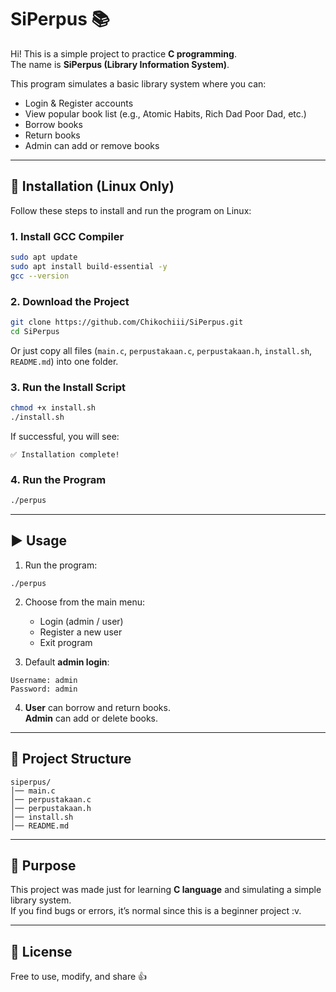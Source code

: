 # SiPerpus 📚

Hi! This is a simple project to practice **C programming**.  
The name is **SiPerpus (Library Information System)**.

This program simulates a basic library system where you can:
- Login & Register accounts
- View popular book list (e.g., Atomic Habits, Rich Dad Poor Dad, etc.)
- Borrow books
- Return books
- Admin can add or remove books

---

## 🔧 Installation (Linux Only)

Follow these steps to install and run the program on Linux:

### 1. Install GCC Compiler
```bash
sudo apt update
sudo apt install build-essential -y
gcc --version
```

### 2. Download the Project
```bash
git clone https://github.com/Chikochiii/SiPerpus.git
cd SiPerpus
```

Or just copy all files (`main.c`, `perpustakaan.c`, `perpustakaan.h`, `install.sh`, `README.md`) into one folder.

### 3. Run the Install Script
```bash
chmod +x install.sh
./install.sh
```

If successful, you will see:
```
✅ Installation complete!
```

### 4. Run the Program
```bash
./perpus
```

---

## ▶️ Usage

1. Run the program:
```
./perpus
```

2. Choose from the main menu:
   - Login (admin / user)
   - Register a new user
   - Exit program

3. Default **admin login**:
```
Username: admin
Password: admin
```

4. **User** can borrow and return books.  
   **Admin** can add or delete books.

---

## 📂 Project Structure

```
siperpus/
│── main.c
│── perpustakaan.c
│── perpustakaan.h
│── install.sh
│── README.md
```

---

## 🎯 Purpose

This project was made just for learning **C language** and simulating a simple library system.  
If you find bugs or errors, it’s normal since this is a beginner project :v.

---

## 📜 License

Free to use, modify, and share 👍

